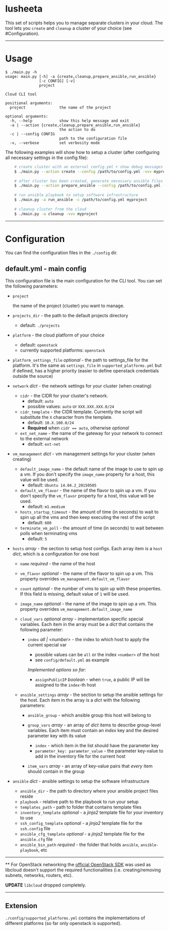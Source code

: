 # lusheeta

This set of scripts helps you to manage separate clusters in your cloud. The tool lets you `create` and `cleanup` a
cluster of your choice (see #Configuration).

---
# Usage

    $ ./main.py -h
    usage: main.py [-h] -a {create,cleanup,prepare_ansible,run_ansible}
                   [-c CONFIG] [-v]
                   project
    
    Cloud CLI tool
    
    positional arguments:
      project               the name of the project
    
    optional arguments:
      -h, --help            show this help message and exit
      -a | --action {create,cleanup,prepare_ansible,run_ansible}
                            the action to do
      -c | --config CONFIG
                            path to the configuration file
      -v, --verbose         set verbosity mode

The following examples will show how to setup a cluster (after configuring all necessary settings in the config file):

```sh
    # create cluster with an external config.yml + show debug messages
    $ ./main.py --action create --config /path/to/config.yml -vvv myproject
    
    # after cluster has been created, generate necessary ansible files + show only 'info' level logging
    $ ./main.py --action prepare_ansible --config /path/to/config.yml -vv myproject
    
    # run ansible playbook to setup software infrastructure
    $ ./main.py -a run_ansible -c /path/to/config.yml myproject
    
    # cleanup cluster from the cloud
    $ ./main.py -a cleanup -vvv myproject
```

---

# Configuration

You can find the configuration files in the `./config` dir.
 
## default.yml - main config

This configuration file is the main configuration for the CLI tool. You can set the following parameters:
 
 * `project`
    
    the name of the project (cluster) you want to manage.
    
 * `projects_dir` - the path to the default projects directory
    * default: `./projects`
   
 * `platform` - the cloud platform of your choice
    * default: `openstack`
    * currently supported platforms: `openstack`
    
 * `platform_settings_file` _optional_ - the path to settings_file for the platform. It's the same as `settings_file`
 in `supported_platforms.yml` but if defined, has a higher priority (easier to define openstack credentials outside the source)

 * `network` _dict_ - the network settings for your cluster (when creating)
    * `cidr` - the CIDR for your cluster's network. 
        * default: `auto`
        * possible values: `auto` or `XXX.XXX.XXX.0/24`
    * `cidr_template` - the CIDR template. Currently the script will substitute the `X` character from the template. 
        * default: `10.X.100.0/24`
        * __Required__ when `cidr == auto`, otherwise _optional_ 
    * `ext_net_name` - the name of the gateway for your network to connect to the external network
        * default: `ext-net`
        
 * `vm_management` _dict_ - vm management settings for your cluster (when creating)
    * `default_image_name` - the default name of the image to use to spin up a vm.
        If you don't specify the `image_name` property for a host, this value will be used.
        * default: `Ubuntu 14.04.2_20150505`
    * `default_vm_flavor` - the name of the flavor to spin up a vm.
        If you don't specify the `vm_flavor` property for a host, this value will be used.
        * default: `m1.medium`
    * `hosts_startup_timeout` - the amount of time (in seconds) to wait to spin up all the vms and then keep executing
        the rest of the script
        * default: `600`
    * `terminate_vm_poll` - the amount of time (in seconds) to wait between polls when terminating vms
        * default: `5`
        
 * `hosts` _array_ - the section to setup host configs. Each array item is a `host` _dict_, which is a configuration
                     for one host
    * `name` _required_ - the name of the host
    * `vm_flavor` _optional_ - the name of the flavor to spin up a vm. This property overrides
                                `vm_management.default_vm_flavor`
    * `count` _optional_ - the number of vms to spin up with these properties. If this field is missing, default
                        value of `1` will be used.
    * `image_name` _optional_ - the name of the image to spin up a vm. This property overrides
        `vm_management.default_image_name`
    * `cloud_vars` _optional_ _array_ - implementation specific special variables. Each item in the array must be a
        _dict_ that contains the following parameter:
         * `index` _all | \<number\>_ - the index to which host to apply the current special var
            * possible values can be `all` or the index `<number>` of the host
            * see `config/default.yml` as example
            
            _Implemented options so far:_

            * `assignPublicIP` _boolean_ - when `true`, a public IP will be assigned to the `index`-th host
                
    * `ansible_settings` _array_ - the section to setup the ansible settings for the host. Each item in the array
                                    is a _dict_ with the following parameters:
        * `ansible_group` - which ansible group this host will belong to
        * `group_vars` _array_ - an array of _dict_ items to describe group-level variables. Each item must contain
                                an _index_ key and the desired parameter key with its value
          * `index` - which item in the list should have the parameter key
          * `parameter_key: parameter_value` - the parameter key-value to add in the inventory file for the current host
 
        * `item_vars` _array_ - an array of key-value pairs that _every_ item should contain in the group
                 
 * `ansible` _dict_ - ansible settings to setup the software infrastructure
    * `ansible_dir` - the path to directory where your ansible project files reside
    * `playbook` - relative path to the playbook to run your setup
    * `templates_path` - path to folder that contains template files
    * `inventory_template` _optional_ - a _jinja2_ template file for your inventory to use
    * `ssh_config_template` _optional_ - a _jinja2_ template file for the `ssh.config` file
    * `ansible_cfg_template` _optional_ - a _jinja2_ template file for the `ansible.cfg` file
    * `ansible_bin_path` _required_ - the folder that holds `ansible`, `ansible-playbook`, etc
                 
                 
---

** For OpenStack networking the
[official OpenStack SDK](http://developer.openstack.org/sdks/python/openstacksdk/users/index.html) was used as libcloud
doesn't support the required functionalities (i.e. creating/removing subnets, networks, routers, etc).

**UPDATE** `libcloud` dropped completely.

---

## Extension

`./config/supported_platforms.yml` contains the implementations of different platforms (so far only openstack is supported).

